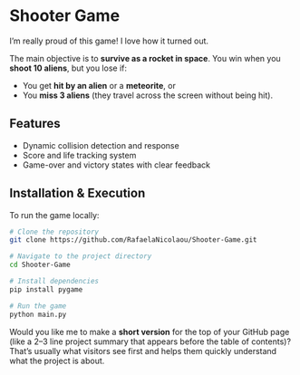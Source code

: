 # Shooter Game

I’m really proud of this game! I love how it turned out.

The main objective is to **survive as a rocket in space**. You win when you **shoot 10 aliens**, but you lose if:

* You get **hit by an alien** or a **meteorite**, or
* You **miss 3 aliens** (they travel across the screen without being hit).

## Features

* Dynamic collision detection and response
* Score and life tracking system
* Game-over and victory states with clear feedback

## Installation & Execution

To run the game locally:

```bash
# Clone the repository
git clone https://github.com/RafaelaNicolaou/Shooter-Game.git

# Navigate to the project directory
cd Shooter-Game

# Install dependencies
pip install pygame

# Run the game
python main.py
```

Would you like me to make a **short version** for the top of your GitHub page (like a 2–3 line project summary that appears before the table of contents)? That’s usually what visitors see first and helps them quickly understand what the project is about.

